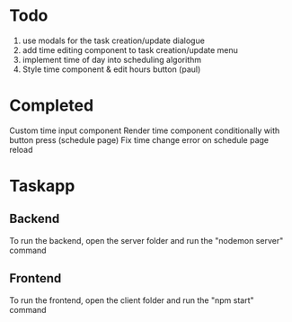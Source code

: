 # Todo
1. use modals for the task creation/update dialogue
2. add time editing component to task creation/update menu
3. implement time of day into scheduling algorithm
4. Style time component & edit hours button (paul)

# Completed
Custom time input component
Render time component conditionally with button press (schedule page)
Fix time change error on schedule page reload

# Taskapp
## Backend
To run the backend, open the server folder and run the "nodemon server" command
## Frontend
To run the frontend, open the client folder and run the "npm start" command
